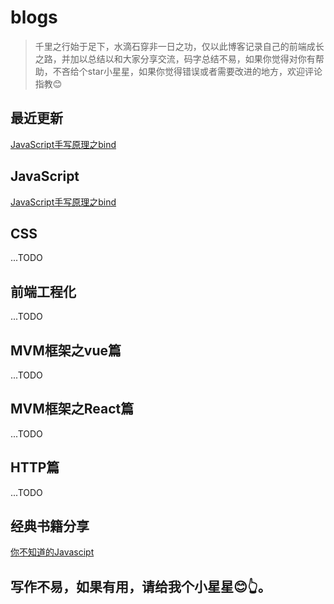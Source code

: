 # blogs

>千里之行始于足下，水滴石穿非一日之功，仅以此博客记录自己的前端成长之路，并加以总结以和大家分享交流，码字总结不易，如果你觉得对你有帮助，不吝给个star小星星，如果你觉得错误或者需要改进的地方，欢迎评论指教😊

## 最近更新
[JavaScript手写原理之bind](https://github.com/Chenhw2017/blogs/issues/1)


## JavaScript 
[JavaScript手写原理之bind](https://github.com/Chenhw2017/blogs/issues/1)

## CSS
...TODO

## 前端工程化
...TODO


## MVM框架之vue篇
...TODO

## MVM框架之React篇
...TODO

## HTTP篇
...TODO

## 经典书籍分享
[你不知道的Javascipt](https://github.com/Chenhw2017/blogs/books/你不知道的的Javascript.md)


## 写作不易，如果有用，请给我个小星星😊👆。



